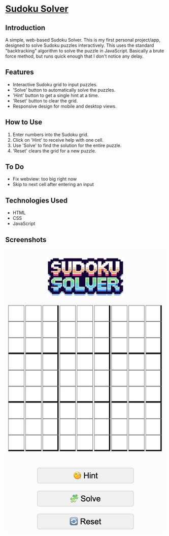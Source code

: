 # [Sudoku Solver](https://sudokusolver-cg.replit.app/)

## Introduction
A simple, web-based Sudoku Solver. This is my first personal project/app, designed to solve Sudoku puzzles interactively. This uses the standard "backtracking" algorithm to solve the puzzle in JavaScript. Basically a brute force method, but runs quick enough that I don't notice any delay.

## Features
- Interactive Sudoku grid to input puzzles.
- 'Solve' button to automatically solve the puzzles.
- 'Hint' button to get a single hint at a time.
- 'Reset' button to clear the grid.
- Responsive design for mobile and desktop views.

## How to Use
1. Enter numbers into the Sudoku grid.
2. Click on 'Hint' to receive help with one cell.
3. Use 'Solve' to find the solution for the entire puzzle.
4. 'Reset' clears the grid for a new puzzle.

## To Do
- Fix webview: too big right now
- Skip to next cell after entering an input

## Technologies Used
- HTML
- CSS
- JavaScript

## Screenshots
![Screenshot](images/screenshot.png)